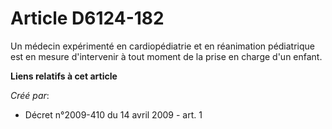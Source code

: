 # Article D6124-182

Un médecin expérimenté en cardiopédiatrie et en réanimation pédiatrique est en mesure d'intervenir à tout moment de la prise
en charge d'un enfant.

**Liens relatifs à cet article**

_Créé par_:

  - Décret n°2009-410 du 14 avril 2009 - art. 1
